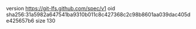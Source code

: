 version https://git-lfs.github.com/spec/v1
oid sha256:31a5982a647541ba9310b011c8c427368c2c98b8601aa039dac405de425657b6
size 130
